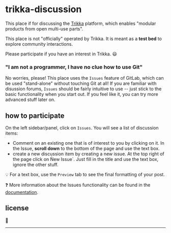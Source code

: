 # trikka-discussion

This place if for discussing the [Trikka](https://trikka.house/) platform, which enables "modular products
from open multi-use parts".

This place is not "officially" operated by Trikka. It is meant as a **test bed** to explore community interactions.

Please participate if you have an interest in Trikka. :smiley:

### "I am not a programmer, I have no clue how to use Git"

No worries, please! This place uses the `Issues` feature of GitLab, which can be used "stand-alone" without touching Git at all! If you are familiar with disussion forums, `Issues` should be fairly intuitive to use -- just stick to the basic functionality when you start out. If you feel like it, you can try more advanced stuff later on.

## how to participate

On the left sidebar/panel, click on `Issues`. You will see a list of discussion items:
- Comment on an existing one that is of interest to you by clicking on it. In the Issue, **scroll down** to the bottom of the page and use the text box. 
- create a new discussion item by creating a new issue. At the top right of the page click on Ǹew Issue`. Just fill in the title and use the text box, ignore the other stuff.

:bulb:
For a text box, use the `Preview` tab to see the final formatting of your post.

:question:
More information about the Issues functionality can be found in the [documentation](https://docs.gitlab.com/ee/user/project/issues/index.html).

## license

:construction:

***

